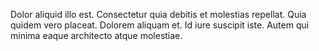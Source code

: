Dolor aliquid illo est. Consectetur quia debitis et molestias repellat. Quia quidem vero placeat. Dolorem aliquam et. Id iure suscipit iste. Autem qui minima eaque architecto atque molestiae.